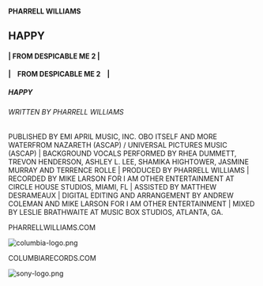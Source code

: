 <!-- FRONT -->

<h4>PHARRELL WILLIAMS</h4>

<h2>HAPPY</h2>

<h4>| FROM DESPICABLE ME 2 |</h4>

<!-- BACK -->

<h4>| &nbsp;&nbsp; FROM DESPICABLE ME 2 &nbsp;&nbsp; |</h4>

<h5>HAPPY</h5>

<h6>WRITTEN BY PHARRELL WILLIAMS</h6>

<p>PUBLISHED BY EMI APRIL MUSIC, INC. OBO ITSELF AND MORE WATERFROM NAZARETH (ASCAP) / UNIVERSAL PICTURES MUSIC (ASCAP) | BACKGROUND VOCALS PERFORMED BY RHEA DUMMETT, TREVON HENDERSON, ASHLEY L. LEE, SHAMIKA HIGHTOWER, JASMINE MURRAY AND TERRENCE ROLLE | PRODUCED BY PHARRELL WILLIAMS | RECORDED BY MIKE LARSON FOR I AM OTHER ENTERTAINMENT AT CIRCLE HOUSE STUDIOS, MIAMI, FL | ASSISTED BY MATTHEW DESRAMEAUX | DIGITAL EDITING AND ARRANGEMENT BY ANDREW COLEMAN AND MIKE LARSON FOR I AM OTHER ENTERTAINMENT | MIXED BY LESLIE BRATHWAITE AT MUSIC BOX STUDIOS, ATLANTA, GA.</p>

<span>PHARRELLWILLIAMS.COM</span>

<img src= "https://s3.amazonaws.com/learn-verified/columbia-logo.png" alt = "columbia-logo.png" >

<span>COLUMBIARECORDS.COM</span>

<img src= "https://s3.amazonaws.com/learn-verified/sony-logo.png" alt = "sony-logo.png" > 
